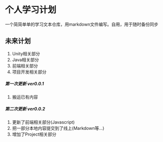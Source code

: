 # 个人学习计划

一个简简单单的学习文本仓库，用markdown文件编写。自用，用于随时备份同步

## 未来计划

1. Unity相关部分
2. Java相关部分
3. 前端相关部分
4. 项目开发相关部分

##### 第一次更新 ver0.0.1

1. 搬运已有内容

##### 第二次更新 ver0.0.2

1. 更新了前端相关部分(Javascript)
2. 把一部分本地内容提交到了线上(Markdown等...)
3. 增加了Project相关部分
